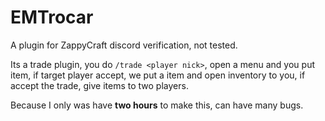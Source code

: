 # EMTrocar
A plugin for ZappyCraft discord verification, not tested.

Its a trade plugin, you do `/trade <player nick>`, open a menu and you put item, if target player accept, we put a item and open inventory to you, if accept the trade, give items to two players.

Because I only was have **two hours** to make this, can have many bugs.
